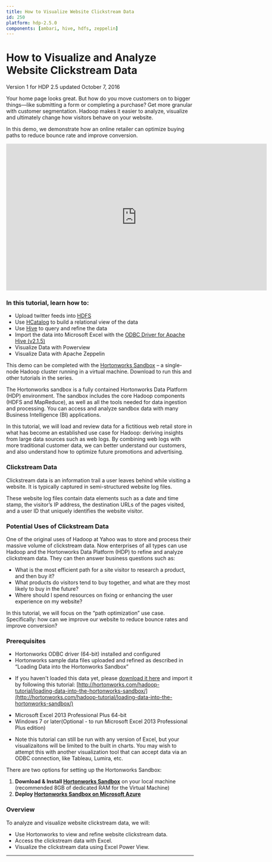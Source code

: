 ```yaml
---
title: How to Visualize Website Clickstream Data
id: 250
platform: hdp-2.5.0
components: [ambari, hive, hdfs, zeppelin]
---
```


# How to Visualize and Analyze Website Clickstream Data

Version 1 for HDP 2.5 updated October 7, 2016

Your home page looks great. But how do you move customers on to bigger things—like submitting a form or completing a purchase? Get more granular with customer segmentation. Hadoop makes it easier to analyze, visualize and ultimately change how visitors behave on your website.

In this demo, we demonstrate how an online retailer can optimize buying paths to reduce bounce rate and improve conversion.

<iframe width="700" height="394" src="https://www.youtube.com/embed/weJI6Lp9Vw0?feature=oembed&amp;enablejsapi=1" frameborder="0" allowfullscreen="" id="player0"></iframe>

### In this tutorial, learn how to:

*   Upload twitter feeds into [HDFS](http://hortonworks.com/hadoop/hdfs)
*   Use [HCatalog](http://hortonworks.com/hadoop/hcatalog) to build a relational view of the data
*   Use [Hive](http://hortonworks.com/hadoop/hive) to query and refine the data
*   Import the data into Microsoft Excel with the [ODBC Driver for Apache Hive (v2.1.5)](http://hortonworks.com/downloads/#data-platform)
*   Visualize Data with Powerview
*   Visualize Data with Apache Zeppelin

This demo can be completed with the [Hortonworks Sandbox](http://hortonworks.com/products/sandbox) – a single-node Hadoop cluster running in a virtual machine. Download to run this and other tutorials in the series.

The Hortonworks sandbox is a fully contained Hortonworks Data Platform (HDP) environment. The sandbox includes the core Hadoop components (HDFS and MapReduce), as well as all the tools needed for data ingestion and processing. You can access and analyze sandbox data with many Business Intelligence (BI) applications.

In this tutorial, we will load and review data for a fictitious web retail store in what has become an established use case for Hadoop: deriving insights from large data sources such as web logs. By combining web logs with more traditional customer data, we can better understand our customers, and also understand how to optimize future promotions and advertising.


### Clickstream Data

Clickstream data is an information trail a user leaves behind while visiting a website. It is typically captured in semi-structured website log files.

These website log files contain data elements such as a date and time stamp, the visitor’s IP address, the destination URLs of the pages visited, and a user ID that uniquely identifies the website visitor.

### Potential Uses of Clickstream Data

One of the original uses of Hadoop at Yahoo was to store and process their massive volume of clickstream data. Now enterprises of all types can use Hadoop and the Hortonworks Data Platform (HDP) to refine and analyze clickstream data. They can then answer business questions such as:

*   What is the most efficient path for a site visitor to research a product, and then buy it?
*   What products do visitors tend to buy together, and what are they most likely to buy in the future?
*   Where should I spend resources on fixing or enhancing the user experience on my website?

In this tutorial, we will focus on the “path optimization” use case. Specifically: how can we improve our website to reduce bounce rates and improve conversion?

### Prerequisites

*   Hortonworks ODBC driver (64-bit) installed and configured
*   Hortonworks sample data files uploaded and refined as described in “Loading Data into the Hortonworks Sandbox”
  - If you haven't loaded this data yet, please [download it here](https://s3.amazonaws.com/hw-sandbox/tutorial8/RefineDemoData.zip)  and import it by following this tutorial: [http://hortonworks.com/hadoop-tutorial/loading-data-into-the-hortonworks-sandbox/](http://hortonworks.com/hadoop-tutorial/loading-data-into-the-hortonworks-sandbox/)
*   Microsoft Excel 2013 Professional Plus 64-bit
*   Windows 7 or later(Optional - to run Microsoft Excel 2013 Professional Plus edition)
  - Note this tutorial can still be run with any version of Excel, but your visualizaitons will be limited to the built in charts. You may wish to attempt this with another visualization tool that can accept data via an ODBC connection, like Tableau, Lumira, etc.

There are two options for setting up the Hortonworks Sandbox:

1. **Download & Install [Hortonworks Sandbox](http://hortonworks.com/sandbox)** on your local machine (recommended 8GB of dedicated RAM for the Virtual Machine)
2. **Deploy [Hortonworks Sandbox on Microsoft Azure](http://hortonworks.com/hadoop-tutorial/deploying-hortonworks-sandbox-on-microsoft-azure/)**


### Overview

To analyze and visualize website clickstream data, we will:

*   Use Hortonworks to view and refine website clickstream data.
*   Access the clickstream data with Excel.
*   Visualize the clickstream data using Excel Power View.

* * *
